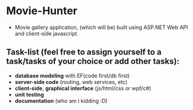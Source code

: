 # Movie-Hunter
+ Movie gallery application, (which will be) built using ASP.NET Web API and client-side javascript.

## Task-list (feel free to assign yourself to a task/tasks of your choice or add other tasks):
 + **database modeling** with EF(code first/db first)
 + **server-side code** (routing, web services, etc)
 + **client-side**, **graphical interface** (js/html/css or wpf/c#)
 + **unit testing**
 + **documentation** (who am i kidding :D)
